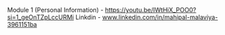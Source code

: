 Module 1 (Personal Information) - https://youtu.be/IWtHiX_POO0?si=1_geOnTZpLccURMi
Linkdin - www.linkedin.com/in/mahipal-malaviya-3961151ba
